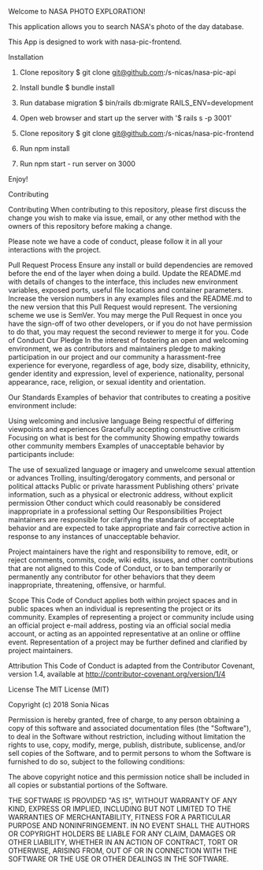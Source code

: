 Welcome to NASA PHOTO EXPLORATION!

This application allows you to search NASA's photo of the day database.

This App is designed to work with nasa-pic-frontend.


Installation
1. Clone repository
  $ git clone git@github.com:/s-nicas/nasa-pic-api
2. Install bundle
  $ bundle install
3. Run database migration
  $ bin/rails db:migrate RAILS_ENV=development
4. Open web browser and start up the server with '$ rails s -p 3001'


1. Clone repository
  $ git clone git@github.com:/s-nicas/nasa-pic-frontend
2. Run npm install
3. Run npm start - run server on 3000

Enjoy!






Contributing

Contributing When contributing to this repository, please first discuss the change you wish to make via issue, email, or any other method with the owners of this repository before making a change.

Please note we have a code of conduct, please follow it in all your interactions with the project.

Pull Request Process Ensure any install or build dependencies are removed before the end of the layer when doing a build. Update the README.md with details of changes to the interface, this includes new environment variables, exposed ports, useful file locations and container parameters. Increase the version numbers in any examples files and the README.md to the new version that this Pull Request would represent. The versioning scheme we use is SemVer. You may merge the Pull Request in once you have the sign-off of two other developers, or if you do not have permission to do that, you may request the second reviewer to merge it for you. Code of Conduct Our Pledge In the interest of fostering an open and welcoming environment, we as contributors and maintainers pledge to making participation in our project and our community a harassment-free experience for everyone, regardless of age, body size, disability, ethnicity, gender identity and expression, level of experience, nationality, personal appearance, race, religion, or sexual identity and orientation.

Our Standards Examples of behavior that contributes to creating a positive environment include:

Using welcoming and inclusive language Being respectful of differing viewpoints and experiences Gracefully accepting constructive criticism Focusing on what is best for the community Showing empathy towards other community members Examples of unacceptable behavior by participants include:

The use of sexualized language or imagery and unwelcome sexual attention or advances Trolling, insulting/derogatory comments, and personal or political attacks Public or private harassment Publishing others' private information, such as a physical or electronic address, without explicit permission Other conduct which could reasonably be considered inappropriate in a professional setting Our Responsibilities Project maintainers are responsible for clarifying the standards of acceptable behavior and are expected to take appropriate and fair corrective action in response to any instances of unacceptable behavior.

Project maintainers have the right and responsibility to remove, edit, or reject comments, commits, code, wiki edits, issues, and other contributions that are not aligned to this Code of Conduct, or to ban temporarily or permanently any contributor for other behaviors that they deem inappropriate, threatening, offensive, or harmful.

Scope This Code of Conduct applies both within project spaces and in public spaces when an individual is representing the project or its community. Examples of representing a project or community include using an official project e-mail address, posting via an official social media account, or acting as an appointed representative at an online or offline event. Representation of a project may be further defined and clarified by project maintainers.

Attribution This Code of Conduct is adapted from the Contributor Covenant, version 1.4, available at http://contributor-covenant.org/version/1/4





License
  The MIT License (MIT)

  Copyright (c) 2018 Sonia Nicas

  Permission is hereby granted, free of charge, to any person obtaining a copy of this software and associated documentation files (the "Software"), to deal in the Software without restriction, including without limitation the rights to use, copy, modify, merge, publish, distribute, sublicense, and/or sell copies of the Software, and to permit persons to whom the Software is furnished to do so, subject to the following conditions:

  The above copyright notice and this permission notice shall be included in all copies or substantial portions of the Software.

  THE SOFTWARE IS PROVIDED "AS IS", WITHOUT WARRANTY OF ANY KIND, EXPRESS OR IMPLIED, INCLUDING BUT NOT LIMITED TO THE WARRANTIES OF MERCHANTABILITY, FITNESS FOR A PARTICULAR PURPOSE AND NONINFRINGEMENT. IN NO EVENT SHALL THE AUTHORS OR COPYRIGHT HOLDERS BE LIABLE FOR ANY CLAIM, DAMAGES OR OTHER LIABILITY, WHETHER IN AN ACTION OF CONTRACT, TORT OR OTHERWISE, ARISING FROM, OUT OF OR IN CONNECTION WITH THE SOFTWARE OR THE USE OR OTHER DEALINGS IN THE SOFTWARE.
